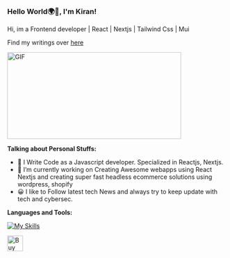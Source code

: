 ### Hello World🌍👋, I'm Kiran!

Hi, im a Frontend developer | React | Nextjs | Tailwind Css | Mui

Find my writings over [here](https://kiranfolio.vercel.app)

  <img align="center" alt="GIF" height="200px" width="400px" src="https://media.tenor.com/YZPnGuPeZv8AAAAd/coding.gif" />

**Talking about Personal Stuffs:**
- 🌱 I Write Code as a Javascript developer. Specialized in Reactjs, Nextjs.
- 🔭 I’m currently working on Creating Awesome webapps using React Nextjs and creating super fast headless ecommerce solutions using wordpress, shopify
- 😀 I like to Follow latest tech News and always try to keep update with tech and cybersec.

**Languages and Tools:**  

[![My Skills](https://skillicons.dev/icons?i=ts,next,react,js,tailwind,aws)](https://skillicons.dev)


<a href='https://www.buymeacoffee.com/kir4n' target='_blank'><img height='36' style='border:0px;height:36px;' src='https://cdn.ko-fi.com/cdn/kofi1.png?v=3' border='0' alt='Buy Me a Coffee' /></a>


